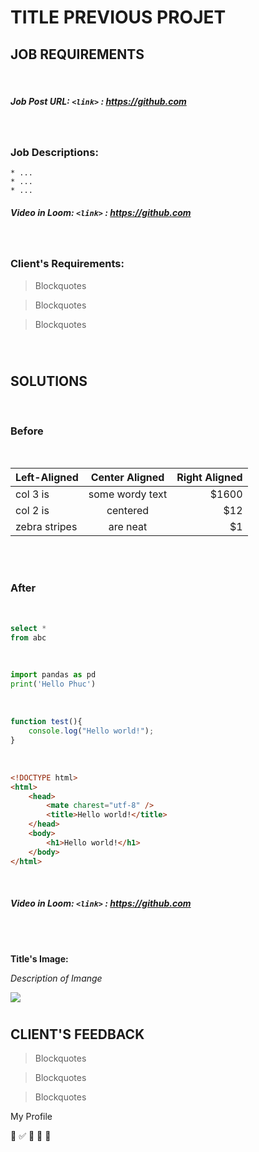 
# **TITLE PREVIOUS PROJET**

## **JOB REQUIREMENTS**
<br />

##### **Job Post URL:** `<link>` : ***<https://github.com>***
<br />

### **Job Descriptions:**

    * ...
    * ...
    * ...

##### **Video in Loom:** `<link>` : ***<https://github.com>***

<br />

### **Client's Requirements:**

> Blockquotes

> Blockquotes

> Blockquotes

<br />

#
## **SOLUTIONS**
<br />

### **Before**
<br />


| Left-Aligned  | Center Aligned  | Right Aligned |
| :------------ |:---------------:| -----:|
| col 3 is      | some wordy text | $1600 |
| col 2 is      | centered        |   $12 |
| zebra stripes | are neat        |    $1 |


<br />
<br />

### **After**
<br />

```sql
select *
from abc
```
<br />

```python
import pandas as pd
print('Hello Phuc')
```
<br />

```javascript
function test(){
	console.log("Hello world!");
}
```
<br />

```html
<!DOCTYPE html>
<html>
    <head>
        <mate charest="utf-8" />
        <title>Hello world!</title>
    </head>
    <body>
        <h1>Hello world!</h1>
    </body>
</html>
```
<br />

##### **Video in Loom:** `<link>` : ***<https://github.com>***

<br />
<br />

**Title's Image:**

*Description of Imange*

![](https://pandao.github.io/editor.md/examples/images/4.jpg)


#
## CLIENT'S FEEDBACK

> Blockquotes

> Blockquotes

> Blockquotes


My Profile


💚
✅
🔴
🔲
🔳

